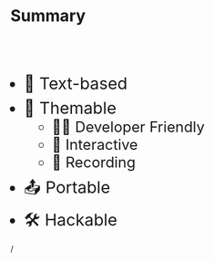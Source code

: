 # Summary

<br>
<br>
<br>

- 📝 Text-based
- 🎨 Themable
  - 🧑‍💻 Developer Friendly
  - 🤹 Interactive
  - 🎥 Recording
- 📤 Portable
- 🛠 Hackable

<div
  class="absolute bottom-[1rem] right-[1rem] text-[1rem]"
>
  <SlideCurrentNo /> / <SlidesTotal />
</div>

<style>
ul {
  li {
    font-size: 1.8rem;
    margin-bottom: 0.5rem;
    ul {
      li {
        margin-bottom: 0;
        font-size: 1.6rem;
      }
    };
  }
}
</style>

<!--
Note
-->